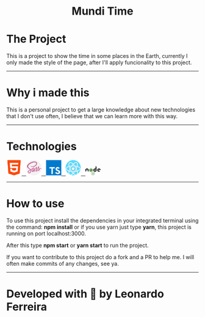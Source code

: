 <h1 align="center"> Mundi Time </h1>

# The Project

This is a project to show the time in some places in the Earth,
currently I only made the style of the page, after I'll apply funcionality to this project.

<hr />

# Why i made this
This is a personal project to get a large knowledge about
new technologies that I don't use often, I believe that
we can learn more with this way. 

<hr />

# Technologies

<a href="#">
<img src="Screenshots/html-5.png" width="40px" alt="HTML">
&nbsp;
<img src="./Screenshots/sass.png" width="40px" alt="SASS">
&nbsp;
<img src="./Screenshots/ts.png" width="40px" alt="TypeScript">
&nbsp;
<img src="./Screenshots/react.png" width="40px" alt="React">
&nbsp;
<img src="./Screenshots/node.png" width="40px" alt="Node">
</a>

<hr />

# How to use

To use this project install the dependencies in your integrated
terminal using the command: **npm install** or if you use yarn
just type **yarn**, this project is running on port localhost:3000. 

After this type **npm start** or **yarn start** to run the project.

If you want to contribute to this project do a fork and a PR to help me. I will often make commits of any changes, see ya.

<hr />

# Developed with 💜 by Leonardo Ferreira

